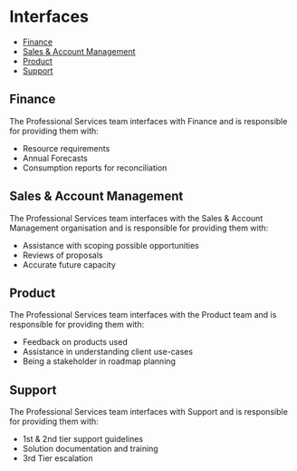 # Interfaces

- [Finance](#finance)
- [Sales & Account Management](#sales-&-account-management)
- [Product](#product)
- [Support](#support)

## Finance

The Professional Services team interfaces with Finance and is responsible for providing them
with:

- Resource requirements
- Annual Forecasts
- Consumption reports for reconciliation

## Sales & Account Management

The Professional Services team interfaces with the Sales & Account Management organisation and
is responsible for providing them with:

- Assistance with scoping possible opportunities
- Reviews of proposals
- Accurate future capacity

## Product

The Professional Services team interfaces with the Product team and is responsible for providing them with:

- Feedback on products used
- Assistance in understanding client use-cases
- Being a stakeholder in roadmap planning

## Support

The Professional Services team interfaces with Support and is responsible for providing them
with:

- 1st & 2nd tier support guidelines
- Solution documentation and training
- 3rd Tier escalation
